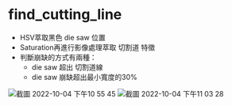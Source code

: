 # find_cutting_line
- HSV萃取黑色 die saw 位置
- Saturation再進行影像處理萃取 切割道 特徵
- 判斷崩缺的方式有兩種：
   * die saw 超出 切割道線
   * die saw 崩缺超出最小寬度的30%

![截圖 2022-10-04 下午10 55 45](https://user-images.githubusercontent.com/107407057/193853205-d35f7a90-17b1-45ef-ac52-2276da5afbe6.png)
![截圖 2022-10-04 下午11 03 28](https://user-images.githubusercontent.com/107407057/193855161-a25080ce-eba7-4ff8-9c9e-6236fefa80e2.png)


